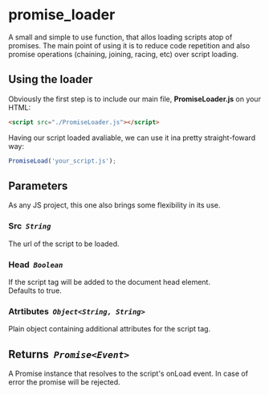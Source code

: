# promise_loader

A small and simple to use function, that allos loading scripts atop of promises.
The main point of using it is to reduce code repetition and also promise operations (chaining, joining, racing, etc) over script loading.

## Using the loader

Obviously the first step is to include our main file, **PromiseLoader.js** on your HTML:

```html
<script src="./PromiseLoader.js"></script>
```

Having our script loaded avaliable, we can use it ina pretty straight-foward way:

```js
PromiseLoad('your_script.js');
```

## **Parameters**

As any JS project, this one also brings some flexibility in its use.

### **Src** &nbsp;*`String`*
The url of the script to be loaded.

### **Head** &nbsp;*`Boolean`*
If the script tag will be added to the document head element.  
Defaults to true.

### **Atrtibutes** &nbsp;*`Object<String, String>`*
Plain object containing additional attributes for the script tag.

## **Returns** &nbsp;*`Promise<Event>`*

A Promise instance that resolves to the script's onLoad event. In case of error the promise will be rejected.